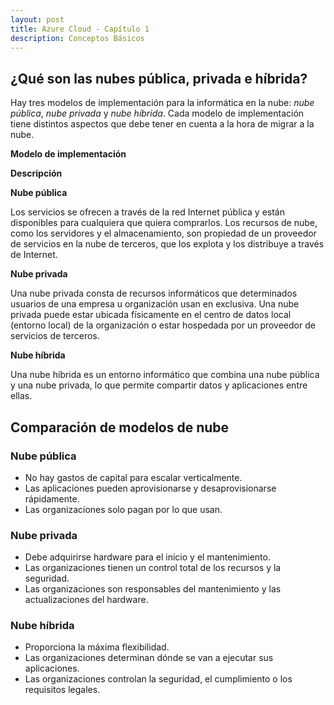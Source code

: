 ```yaml
---
layout: post
title: Azure Cloud - Capítulo 1
description: Conceptos Básicos
---
```


## ¿Qué son las nubes pública, privada e híbrida?

Hay tres modelos de implementación para la informática en la nube: *nube pública*, *nube privada* y *nube híbrida*. Cada modelo de implementación tiene distintos aspectos que debe tener en cuenta a la hora de migrar a la nube.

**Modelo de implementación**

**Descripción**

**Nube pública**

Los servicios se ofrecen a través de la red Internet pública y están disponibles para cualquiera que quiera comprarlos. Los recursos de nube, como los servidores y el almacenamiento, son propiedad de un proveedor de servicios en la nube de terceros, que los explota y los distribuye a través de Internet.

**Nube privada**

Una nube privada consta de recursos informáticos que determinados usuarios de una empresa u organización usan en exclusiva. Una nube privada puede estar ubicada físicamente en el centro de datos local (entorno local) de la organización o estar hospedada por un proveedor de servicios de terceros.

**Nube híbrida**

Una nube híbrida es un entorno informático que combina una nube pública y una nube privada, lo que permite compartir datos y aplicaciones entre ellas.

## Comparación de modelos de nube

### Nube pública

- No hay gastos de capital para escalar verticalmente.
- Las aplicaciones pueden aprovisionarse y desaprovisionarse rápidamente.
- Las organizaciones solo pagan por lo que usan.

### Nube privada

- Debe adquirirse hardware para el inicio y el mantenimiento.
- Las organizaciones tienen un control total de los recursos y la seguridad.
- Las organizaciones son responsables del mantenimiento y las actualizaciones del hardware.

### Nube híbrida

- Proporciona la máxima flexibilidad.
- Las organizaciones determinan dónde se van a ejecutar sus aplicaciones.
- Las organizaciones controlan la seguridad, el cumplimiento o los requisitos legales.